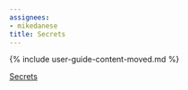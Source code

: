 ```yaml
---
assignees:
- mikedanese
title: Secrets
---
```


{% include user-guide-content-moved.md %}

[Secrets](/docs/concepts/configuration/secret/)
